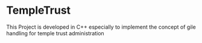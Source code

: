 # TempleTrust
This Project is developed in C++ especially to implement the concept of gile handling for temple trust administration

